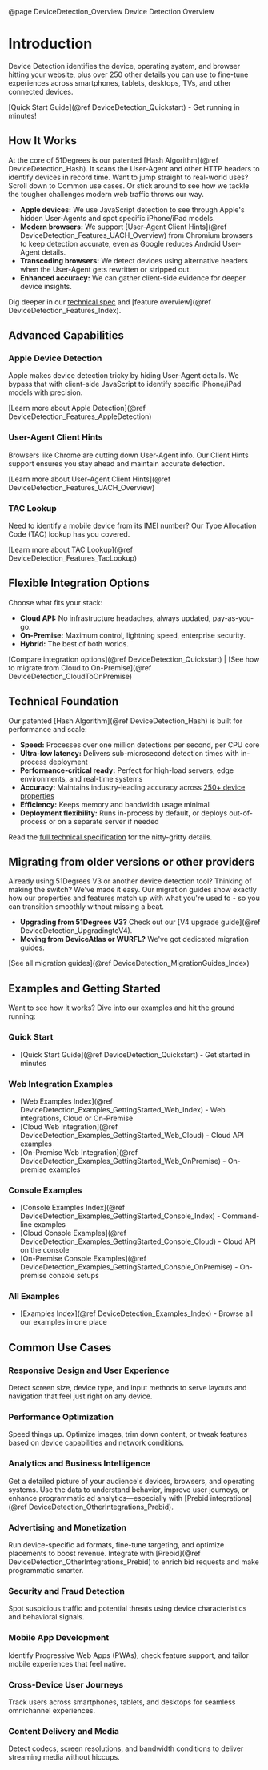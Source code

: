 @page DeviceDetection_Overview Device Detection Overview

# Introduction

Device Detection identifies the device, operating system, and browser hitting your website, plus over 250 other details you can use to fine-tune experiences across smartphones, tablets, desktops, TVs, and other connected devices.

[Quick Start Guide](@ref DeviceDetection_Quickstart) - Get running in minutes!

## How It Works

At the core of 51Degrees is our patented [Hash Algorithm](@ref DeviceDetection_Hash). It scans the User-Agent and other HTTP headers to identify devices in record time. Want to jump straight to real-world uses? Scroll down to Common use cases. Or stick around to see how we tackle the tougher challenges modern web traffic throws our way.

- **Apple devices:** We use JavaScript detection to see through Apple's hidden User-Agents and spot specific iPhone/iPad models.
- **Modern browsers:** We support [User-Agent Client Hints](@ref DeviceDetection_Features_UACH_Overview) from Chromium browsers to keep detection accurate, even as Google reduces Android User-Agent details.
- **Transcoding browsers:** We detect devices using alternative headers when the User-Agent gets rewritten or stripped out.
- **Enhanced accuracy:** We can gather client-side evidence for deeper device insights.

Dig deeper in our [technical spec](https://github.com/51Degrees/specifications/blob/main/device-detection-specification/README%2Emd) and [feature overview](@ref DeviceDetection_Features_Index).

## Advanced Capabilities

### Apple Device Detection

Apple makes device detection tricky by hiding User-Agent details. We bypass that with client-side JavaScript to identify specific iPhone/iPad models with precision.

[Learn more about Apple Detection](@ref DeviceDetection_Features_AppleDetection)

### User-Agent Client Hints

Browsers like Chrome are cutting down User-Agent info. Our Client Hints support ensures you stay ahead and maintain accurate detection.

[Learn more about User-Agent Client Hints](@ref DeviceDetection_Features_UACH_Overview)

### TAC Lookup

Need to identify a mobile device from its IMEI number? Our Type Allocation Code (TAC) lookup has you covered.

[Learn more about TAC Lookup](@ref DeviceDetection_Features_TacLookup)

## Flexible Integration Options

Choose what fits your stack:

- **Cloud API:** No infrastructure headaches, always updated, pay-as-you-go.
- **On-Premise:** Maximum control, lightning speed, enterprise security.
- **Hybrid:** The best of both worlds.

[Compare integration options](@ref DeviceDetection_Quickstart) | [See how to migrate from Cloud to On-Premise](@ref DeviceDetection_CloudToOnPremise)

## Technical Foundation

Our patented [Hash Algorithm](@ref DeviceDetection_Hash) is built for performance and scale:

- **Speed:** Processes over one million detections per second, per CPU core
- **Ultra-low latency:** Delivers sub-microsecond detection times with in-process deployment
- **Performance-critical ready:** Perfect for high-load servers, edge environments, and real-time systems
- **Accuracy:** Maintains industry-leading accuracy across [250+ device properties](https://51degrees.com/developers/property-dictionary)
- **Efficiency:** Keeps memory and bandwidth usage minimal
- **Deployment flexibility:** Runs in-process by default, or deploys out-of-process or on a separate server if needed

Read the [full technical specification](https://github.com/51Degrees/specifications/blob/main/device-detection-specification/README%2Emd) for the nitty-gritty details.

## Migrating from older versions or other providers

Already using 51Degrees V3 or another device detection tool? Thinking of making the switch? We've made it easy. Our migration guides show exactly how our properties and features match up with what you're used to - so you can transition smoothly without missing a beat.

- **Upgrading from 51Degrees V3?** Check out our [V4 upgrade guide](@ref DeviceDetection_UpgradingtoV4).
- **Moving from DeviceAtlas or WURFL?** We've got dedicated migration guides.

[See all migration guides](@ref DeviceDetection_MigrationGuides_Index)

## Examples and Getting Started

Want to see how it works? Dive into our examples and hit the ground running:

### Quick Start
- [Quick Start Guide](@ref DeviceDetection_Quickstart) - Get started in minutes

### Web Integration Examples
- [Web Examples Index](@ref DeviceDetection_Examples_GettingStarted_Web_Index) - Web integrations, Cloud or On-Premise
- [Cloud Web Integration](@ref DeviceDetection_Examples_GettingStarted_Web_Cloud) - Cloud API examples
- [On-Premise Web Integration](@ref DeviceDetection_Examples_GettingStarted_Web_OnPremise) - On-premise examples

### Console Examples
- [Console Examples Index](@ref DeviceDetection_Examples_GettingStarted_Console_Index) - Command-line examples
- [Cloud Console Examples](@ref DeviceDetection_Examples_GettingStarted_Console_Cloud) - Cloud API on the console
- [On-Premise Console Examples](@ref DeviceDetection_Examples_GettingStarted_Console_OnPremise) - On-premise console setups

### All Examples
- [Examples Index](@ref DeviceDetection_Examples_Index) - Browse all our examples in one place

## Common Use Cases

### Responsive Design and User Experience

Detect screen size, device type, and input methods to serve layouts and navigation that feel just right on any device.

### Performance Optimization

Speed things up. Optimize images, trim down content, or tweak features based on device capabilities and network conditions.

### Analytics and Business Intelligence

Get a detailed picture of your audience's devices, browsers, and operating systems. Use the data to understand behavior, improve user journeys, or enhance programmatic ad analytics—especially with [Prebid integrations](@ref DeviceDetection_OtherIntegrations_Prebid).

### Advertising and Monetization

Run device-specific ad formats, fine-tune targeting, and optimize placements to boost revenue. Integrate with [Prebid](@ref DeviceDetection_OtherIntegrations_Prebid) to enrich bid requests and make programmatic smarter.

### Security and Fraud Detection

Spot suspicious traffic and potential threats using device characteristics and behavioral signals.

### Mobile App Development

Identify Progressive Web Apps (PWAs), check feature support, and tailor mobile experiences that feel native.

### Cross-Device User Journeys

Track users across smartphones, tablets, and desktops for seamless omnichannel experiences.

### Content Delivery and Media

Detect codecs, screen resolutions, and bandwidth conditions to deliver streaming media without hiccups.